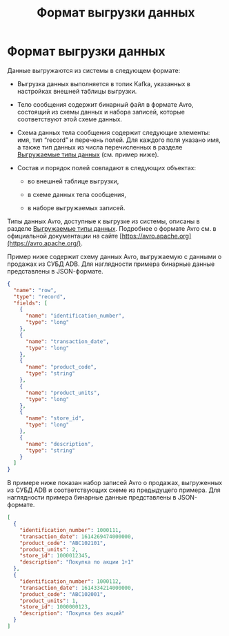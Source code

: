 ﻿---
layout: default
title: Формат выгрузки данных
nav_order: 5
parent: Справочная информация
has_children: false
has_toc: false
---

Формат выгрузки данных
======================

Данные выгружаются из системы в следующем формате:

*   Выгрузка данных выполняется в топик Kafka, указанных в настройках внешней таблицы выгрузки.

*   Тело сообщения содержит бинарный файл в формате Avro, состоящий из схемы данных и набора записей, 
    которые соответствуют этой схеме данных.

*   Схема данных тела сообщения содержит следующие элементы: имя, тип “record” и перечень полей. 
    Для каждого поля указано имя, а также тип данных из числа перечисленных в разделе 
    [Выгружаемые типы данных](../Поддерживаемые_типы_данных/Выгружаемые_типы_данных/Выгружаемые_типы_данных.md) 
    (см. пример ниже).

*   Состав и порядок полей совпадают в следующих объектах:

    *   во внешней таблице выгрузки,

    *   в схеме данных тела сообщения,

    *   в наборе выгружаемых записей.

Типы данных Avro, доступные к выгрузке из системы, описаны в разделе [Выгружаемые типы данных](
../Поддерживаемые_типы_данных/Выгружаемые_типы_данных/Выгружаемые_типы_данных.md). Подробнее о формате Avro 
см. в официальной документации на сайте [https://avro.apache.org](https://avro.apache.org/).

Пример ниже содержит схему данных Avro, выгружаемую с данными о продажах из СУБД ADB. Для наглядности 
примера бинарные данные представлены в JSON-формате.
```json
{
  "name": "row",
  "type": "record",
  "fields": [
    {
      "name": "identification_number",
      "type": "long"
    },
    {
      "name": "transaction_date",
      "type": "long"
    },
    {
      "name": "product_code",
      "type": "string"
    },
    {
      "name": "product_units",
      "type": "long"
    },
    {
      "name": "store_id",
      "type": "long"
    },
    {
      "name": "description",
      "type": "string"
    }
  ]
}
```
В примере ниже показан набор записей Avro о продажах, выгруженных из СУБД ADB и соответствующих схеме 
из предыдущего примера. Для наглядности примера бинарные данные представлены в JSON-формате.
```json
[
  {
    "identification_number": 1000111,
    "transaction_date": 1614269474000000,
    "product_code": "ABC102101",
    "product_units": 2,
    "store_id": 1000012345,
    "description": "Покупка по акции 1+1"
  },
  {
    "identification_number": 1000112,
    "transaction_date": 1614334214000000,
    "product_code": "ABC102001",
    "product_units": 1,
    "store_id": 1000000123,
    "description": "Покупка без акций"
  }
]
```